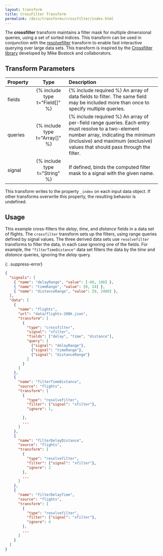 ```yaml
---
layout: transform
title: CrossFilter Transform
permalink: /docs/transforms/crossfilter/index.html
---
```


The **crossfilter** transform maintains a filter mask for multiple dimensional queries, using a set of sorted indices. This transform can be used in conjunction with the [resolvefilter](../resolvefilter) transform to enable fast interactive querying over large data sets. This transform is inspired by the [Crossfilter library](http://crossfilter.github.io/crossfilter/) developed by Mike Bostock and collaborators.

## Transform Parameters

| Property            | Type                            | Description   |
| :------------------ | :-----------------------------: | :------------ |
| fields              | {% include type t="Field[]" %}  | {% include required %} An array of data fields to filter. The same field may be included more than once to specify multiple queries.|
| queries             | {% include type t="Array[]" %}  | {% include required %} An array of per-field range queries. Each entry must resolve to a two-element number array, indicating the minimum (inclusive) and maximum (exclusive) values that should pass through the filter.|
| signal              | {% include type t="String" %}   | If defined, binds the computed filter mask to a signal with the given name.|

This transform writes to the property `_index` on each input data object. If other transforms overwrite this property, the resulting behavior is undefined.

## Usage

This example cross-filters the _delay_, _time_, and _distance_ fields in a data set of flights. The `crossfilter` transform sets up the filters, using range queries defined by signal values. The three derived data sets use `resolvefilter` transforms to filter the data, in each case ignoring one of the fields. For example, the `"filterTimeDistance"` data set filters the data by the _time_ and _distance_ queries, ignoring the _delay_ query.

{: .suppress-error}
```json
{
  "signals": [
    { "name": "delayRange", "value": [-60, 180] },
    { "name": "timeRange", "value": [0, 24] },
    { "name": "distanceRange", "value": [0, 2400] },
  ],
  "data": [
    {
      "name": "flights",
      "url": "data/flights-200k.json",
      "transform": [
        {
          "type": "crossfilter",
          "signal": "xfilter",
          "fields": ["delay", "time", "distance"],
          "query": [
            {"signal": "delayRange"},
            {"signal": "timeRange"},
            {"signal": "distanceRange"}
          ]
        }
      ]
    },
    {
      "name": "filterTimeDistance",
      "source": "flights",
      "transform": [
        {
          "type": "resolvefilter",
          "filter": {"signal": "xfilter"},
          "ignore": 1,

        },
        ...
      ]
    },
    {
      "name": "filterDelayDistance",
      "source": "flights",
      "transform": [
        {
          "type": "resolvefilter",
          "filter": {"signal": "xfilter"},
          "ignore": 2
        },
        ...
      ]
    },
    {
      "name": "filterDelayTime",
      "source": "flights",
      "transform": [
        {
          "type": "resolvefilter",
          "filter": {"signal": "xfilter"},
          "ignore": 4
        },
        ...
      ]
    }
  ]
}
```
